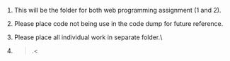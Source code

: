 1. This will be the folder for both web programming assignment (1 and 2).

2. Please place code not being use in the code dump for future reference.

3. Please place all individual work in separate folder.\

4. >.<
